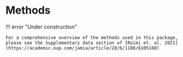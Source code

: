 # Methods

!!! error "Under construction"

    For a comprehensive overview of the methods used in this package, please see the Supplementary data section of [Roimi et. al. 2021](https://academic.oup.com/jamia/article/28/6/1188/6105188)
